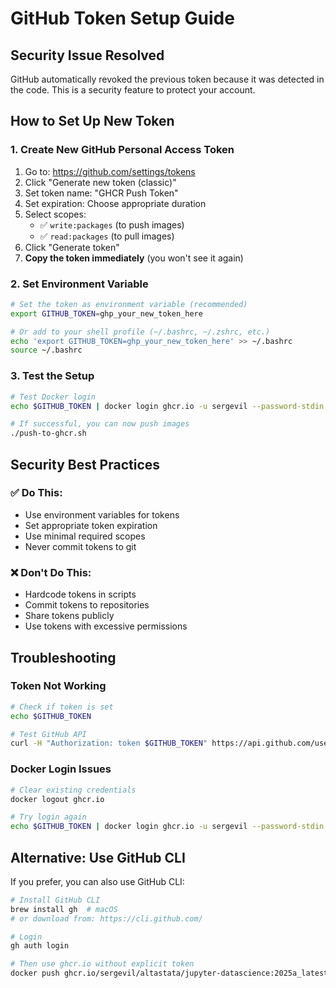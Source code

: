 # GitHub Token Setup Guide

## Security Issue Resolved

GitHub automatically revoked the previous token because it was detected in the code. This is a security feature to protect your account.

## How to Set Up New Token

### 1. Create New GitHub Personal Access Token

1. Go to: https://github.com/settings/tokens
2. Click "Generate new token (classic)"
3. Set token name: "GHCR Push Token"
4. Set expiration: Choose appropriate duration
5. Select scopes:
   - ✅ `write:packages` (to push images)
   - ✅ `read:packages` (to pull images)
6. Click "Generate token"
7. **Copy the token immediately** (you won't see it again)

### 2. Set Environment Variable

```bash
# Set the token as environment variable (recommended)
export GITHUB_TOKEN=ghp_your_new_token_here

# Or add to your shell profile (~/.bashrc, ~/.zshrc, etc.)
echo 'export GITHUB_TOKEN=ghp_your_new_token_here' >> ~/.bashrc
source ~/.bashrc
```

### 3. Test the Setup

```bash
# Test Docker login
echo $GITHUB_TOKEN | docker login ghcr.io -u sergevil --password-stdin

# If successful, you can now push images
./push-to-ghcr.sh
```

## Security Best Practices

### ✅ **Do This:**
- Use environment variables for tokens
- Set appropriate token expiration
- Use minimal required scopes
- Never commit tokens to git

### ❌ **Don't Do This:**
- Hardcode tokens in scripts
- Commit tokens to repositories
- Share tokens publicly
- Use tokens with excessive permissions

## Troubleshooting

### Token Not Working
```bash
# Check if token is set
echo $GITHUB_TOKEN

# Test GitHub API
curl -H "Authorization: token $GITHUB_TOKEN" https://api.github.com/user
```

### Docker Login Issues
```bash
# Clear existing credentials
docker logout ghcr.io

# Try login again
echo $GITHUB_TOKEN | docker login ghcr.io -u sergevil --password-stdin
```

## Alternative: Use GitHub CLI

If you prefer, you can also use GitHub CLI:

```bash
# Install GitHub CLI
brew install gh  # macOS
# or download from: https://cli.github.com/

# Login
gh auth login

# Then use ghcr.io without explicit token
docker push ghcr.io/sergevil/altastata/jupyter-datascience:2025a_latest
``` 